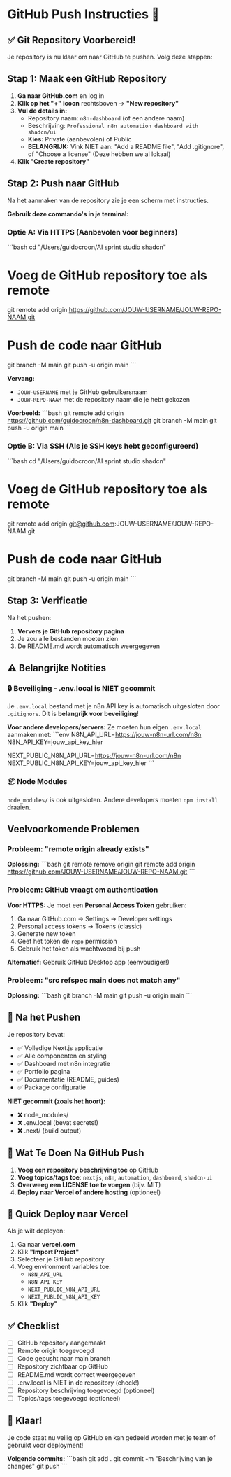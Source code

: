 # GitHub Push Instructies 🚀

## ✅ Git Repository Voorbereid!

Je repository is nu klaar om naar GitHub te pushen. Volg deze stappen:

## Stap 1: Maak een GitHub Repository

1. **Ga naar GitHub.com** en log in
2. **Klik op het "+" icoon** rechtsboven → **"New repository"**
3. **Vul de details in:**
   - Repository naam: `n8n-dashboard` (of een andere naam)
   - Beschrijving: `Professional n8n automation dashboard with shadcn/ui`
   - **Kies:** Private (aanbevolen) of Public
   - **BELANGRIJK:** Vink NIET aan: "Add a README file", "Add .gitignore", of "Choose a license"
     (Deze hebben we al lokaal)
4. **Klik "Create repository"**

## Stap 2: Push naar GitHub

Na het aanmaken van de repository zie je een scherm met instructies. 

**Gebruik deze commando's in je terminal:**

### Optie A: Via HTTPS (Aanbevolen voor beginners)

\`\`\`bash
cd "/Users/guidocroon/AI sprint studio shadcn"

# Voeg de GitHub repository toe als remote
git remote add origin https://github.com/JOUW-USERNAME/JOUW-REPO-NAAM.git

# Push de code naar GitHub
git branch -M main
git push -u origin main
\`\`\`

**Vervang:**
- `JOUW-USERNAME` met je GitHub gebruikersnaam
- `JOUW-REPO-NAAM` met de repository naam die je hebt gekozen

**Voorbeeld:**
\`\`\`bash
git remote add origin https://github.com/guidocroon/n8n-dashboard.git
git branch -M main
git push -u origin main
\`\`\`

### Optie B: Via SSH (Als je SSH keys hebt geconfigureerd)

\`\`\`bash
cd "/Users/guidocroon/AI sprint studio shadcn"

# Voeg de GitHub repository toe als remote
git remote add origin git@github.com:JOUW-USERNAME/JOUW-REPO-NAAM.git

# Push de code naar GitHub
git branch -M main
git push -u origin main
\`\`\`

## Stap 3: Verificatie

Na het pushen:
1. **Ververs je GitHub repository pagina**
2. Je zou alle bestanden moeten zien
3. De README.md wordt automatisch weergegeven

## ⚠️ Belangrijke Notities

### 🔒 Beveiliging - .env.local is NIET gecommit
Je `.env.local` bestand met je n8n API key is automatisch uitgesloten door `.gitignore`.
Dit is **belangrijk voor beveiliging**!

**Voor andere developers/servers:**
Ze moeten hun eigen `.env.local` aanmaken met:
\`\`\`env
N8N_API_URL=https://jouw-n8n-url.com/n8n
N8N_API_KEY=jouw_api_key_hier

NEXT_PUBLIC_N8N_API_URL=https://jouw-n8n-url.com/n8n
NEXT_PUBLIC_N8N_API_KEY=jouw_api_key_hier
\`\`\`

### 📦 Node Modules
`node_modules/` is ook uitgesloten. Andere developers moeten `npm install` draaien.

## Veelvoorkomende Problemen

### Probleem: "remote origin already exists"
**Oplossing:**
\`\`\`bash
git remote remove origin
git remote add origin https://github.com/JOUW-USERNAME/JOUW-REPO-NAAM.git
\`\`\`

### Probleem: GitHub vraagt om authentication
**Voor HTTPS:**
Je moet een **Personal Access Token** gebruiken:
1. Ga naar GitHub.com → Settings → Developer settings
2. Personal access tokens → Tokens (classic)
3. Generate new token
4. Geef het token de `repo` permission
5. Gebruik het token als wachtwoord bij push

**Alternatief:** Gebruik GitHub Desktop app (eenvoudiger!)

### Probleem: "src refspec main does not match any"
**Oplossing:**
\`\`\`bash
git branch -M main
git push -u origin main
\`\`\`

## 🎯 Na het Pushen

Je repository bevat:
- ✅ Volledige Next.js applicatie
- ✅ Alle componenten en styling
- ✅ Dashboard met n8n integratie
- ✅ Portfolio pagina
- ✅ Documentatie (README, guides)
- ✅ Package configuratie

**NIET gecommit (zoals het hoort):**
- ❌ node_modules/
- ❌ .env.local (bevat secrets!)
- ❌ .next/ (build output)

## 📝 Wat Te Doen Na GitHub Push

1. **Voeg een repository beschrijving toe** op GitHub
2. **Voeg topics/tags toe**: `nextjs`, `n8n`, `automation`, `dashboard`, `shadcn-ui`
3. **Overweeg een LICENSE toe te voegen** (bijv. MIT)
4. **Deploy naar Vercel of andere hosting** (optioneel)

## 🚀 Quick Deploy naar Vercel

Als je wilt deployen:
1. Ga naar **vercel.com**
2. Klik **"Import Project"**
3. Selecteer je GitHub repository
4. Voeg environment variables toe:
   - `N8N_API_URL`
   - `N8N_API_KEY`
   - `NEXT_PUBLIC_N8N_API_URL`
   - `NEXT_PUBLIC_N8N_API_KEY`
5. Klik **"Deploy"**

## ✅ Checklist

- [ ] GitHub repository aangemaakt
- [ ] Remote origin toegevoegd
- [ ] Code gepusht naar main branch
- [ ] Repository zichtbaar op GitHub
- [ ] README.md wordt correct weergegeven
- [ ] .env.local is NIET in de repository (check!)
- [ ] Repository beschrijving toegevoegd (optioneel)
- [ ] Topics/tags toegevoegd (optioneel)

## 🎉 Klaar!

Je code staat nu veilig op GitHub en kan gedeeld worden met je team of gebruikt voor deployment!

**Volgende commits:**
\`\`\`bash
git add .
git commit -m "Beschrijving van je changes"
git push
\`\`\`


